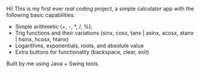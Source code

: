 Hi! This is my first ever *real* coding project, a simple calculator app with the following basic capabilities:
- Simple arithmetic (+, -, *, /, %);
- Trig functions and their variations (sinx, cosx, tanx | asinx, acosx, atanx | hsinx, hcosx, htanx)
- Logarithms, exponentials, roots, and absolute value
- Extra buttons for functionality (backspace, clear, exit)

Built by me using Java + Swing tools.
